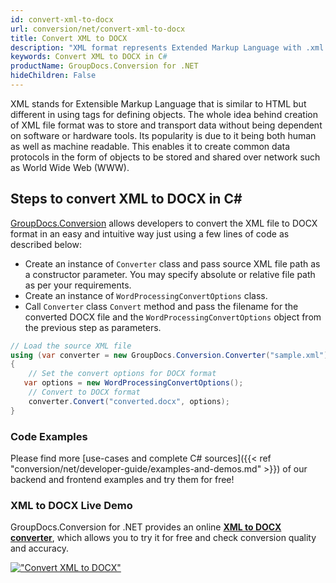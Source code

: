 ```yaml
---
id: convert-xml-to-docx
url: conversion/net/convert-xml-to-docx
title: Convert XML to DOCX
description: "XML format represents Extended Markup Language with .xml extension. Learn how to convert XML to DOCX file programmatically in C# language using GroupDocs.Conversion for .NET library."
keywords: Convert XML to DOCX in C#
productName: GroupDocs.Conversion for .NET
hideChildren: False
---
```


XML stands for Extensible Markup Language that is similar to HTML but different in using tags for defining objects. The whole idea behind creation of XML file format was to store and transport data without being dependent on software or hardware tools. Its popularity is due to it being both human as well as machine readable. This enables it to create common data protocols in the form of objects to be stored and shared over network such as World Wide Web (WWW).

## Steps to convert XML to DOCX in C#

[GroupDocs.Conversion](https://products.groupdocs.com/conversion/net) allows developers to convert the XML file to DOCX format in an easy and intuitive way just using a few lines of code as described below:

* Create an instance of `Converter` class and pass source XML file path as a constructor parameter. You may specify absolute or relative file path as per your requirements. 
* Create an instance of `WordProcessingConvertOptions` class.
* Call `Converter` class `Convert` method and pass the filename for the converted DOCX file and the `WordProcessingConvertOptions` object from the previous step as parameters.

```csharp
// Load the source XML file
using (var converter = new GroupDocs.Conversion.Converter("sample.xml"))
{
    // Set the convert options for DOCX format
   var options = new WordProcessingConvertOptions();
    // Convert to DOCX format
    converter.Convert("converted.docx", options);
}
```

### Code Examples

Please find more [use-cases and complete C# sources]({{< ref "conversion/net/developer-guide/examples-and-demos.md" >}}) of our backend and frontend examples and try them for free!

### XML to DOCX Live Demo

GroupDocs.Conversion for .NET provides an online [**XML to DOCX converter**](https://products.groupdocs.app/conversion/xml-to-docx), which allows you to try it for free and check conversion quality and accuracy.

[!["Convert XML to DOCX"](conversion/net/images/convert-to-docx/convert-xml-to-docx.png)](https://products.groupdocs.app/conversion/xml-to-docx)